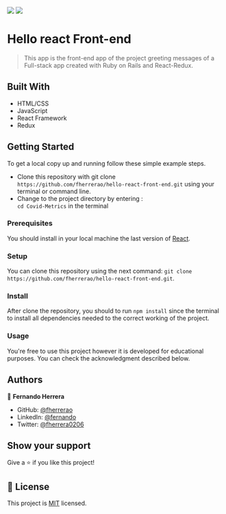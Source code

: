 ![](https://img.shields.io/badge/Microverse-blueviolet)
![](https://img.shields.io/static/v1?label=BY&message=Fernando&color=blue)

# Hello react Front-end

> This app is the front-end app of the project greeting messages of a Full-stack app created with Ruby on Rails and React-Redux.

## Built With

- HTML/CSS
- JavaScript
- React Framework
- Redux

## Getting Started

To get a local copy up and running follow these simple example steps.

- Clone this repository with git clone `https://github.com/fherrerao/hello-react-front-end.git` using your terminal or command line.
- Change to the project directory by entering : <br>
  `cd Covid-Metrics` in the terminal

### Prerequisites

You should install in your local machine the last version of [React](https://en.reactjs.org/).

### Setup

You can clone this repository using the next command: `git clone https://github.com/fherrerao/hello-react-front-end.git`.

### Install

After clone the repository, you should to run `npm install` since the terminal to install all dependencies needed to the correct working of the project.

### Usage

You're free to use this project however it is developed for educational purposes. You can check the acknowledgment described below.

## Authors

👤 **Fernando Herrera**

- GitHub: [@fherrerao](https://github.com/fherrerao)
- LinkedIn: [@fernando](https://www.linkedin.com/in/fherrerao/)
- Twitter: [@fherrera0206](https://twitter.com/fherrera0206)

## Show your support

Give a ⭐️ if you like this project!

## 📝 License

This project is [MIT](./MIT.md) licensed.
